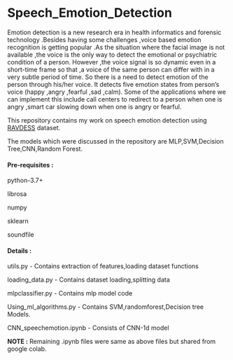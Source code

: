 # Speech_Emotion_Detection
   
   Emotion detection is a new research era in health informatics and forensic technology
.Besides having some challenges ,voice based emotion recognition is getting popular .As
the situation where the facial image is not available ,the voice is the only way to detect
the emotional or psychiatric condition of a person. 
However ,the voice signal is so dynamic even in a short-time frame so that ,a voice of the same person can differ with in
a very subtle period of time. So there is a need to detect emotion of the person through
his/her voice. It detects five emotion states from person’s voice (happy ,angry ,fearful
,sad ,calm). Some of the applications where we can implement this include call centers
to redirect to a person when one is angry ,smart car slowing down when one is angry or
fearful.

This repository contains my work on speech emotion detection using  <a href="https://zenodo.org/record/1188976#.Xl-poCEzZ0w" > RAVDESS</a> dataset.

The models which were discussed in the repository are MLP,SVM,Decision Tree,CNN,Random Forest.
 
 <h4>Pre-requisites : </h4>
    <p>python-3.7+</p>
    <p>librosa</p>
    <p>numpy</p>
    <p>sklearn</p>
    <p>soundfile</p>
 <h4> Details :</h4>
   <p>utils.py                - Contains extraction of features,loading dataset functions</p>
   <p>loading_data.py         - Contains dataset loading,splitting data</p>
   <p>mlpclassifier.py        - Contains mlp model code</p>
   <p>Using_ml_algorithms.py  - Contains SVM,randomforest,Decision tree Models.</p>
   <p>CNN_speechemotion.ipynb - Consists of CNN-1d model</p>
<b>NOTE :</b> Remaining .ipynb files were same as above files but shared from google colab.
   
 
 
 
